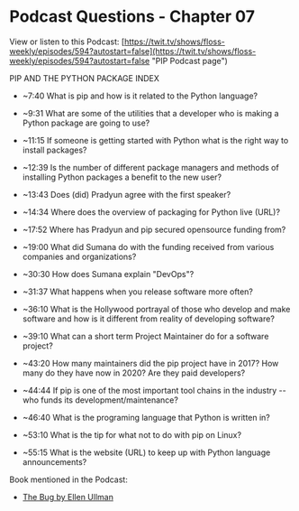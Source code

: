 # Podcast Questions - Chapter 07

View or listen to this Podcast: [https://twit.tv/shows/floss-weekly/episodes/594?autostart=false](https://twit.tv/shows/floss-weekly/episodes/594?autostart=false "PIP Podcast page")

PIP AND THE PYTHON PACKAGE INDEX

* ~7:40 What is pip and how is it related to the Python language?



* ~9:31 What are some of the utilities that a developer who is making a Python package are going to use?



* ~11:15 If someone is getting started with Python what is the right way to install packages?



* ~12:39 Is the number of different package managers and methods of installing Python packages a benefit to the new user?



* ~13:43 Does (did) Pradyun agree with the first speaker?



* ~14:34 Where does the overview of packaging for Python live (URL)?



* ~17:52 Where has Pradyun and pip secured opensource funding from?



* ~19:00 What did Sumana do with the funding received from various companies and organizations?



* ~30:30 How does Sumana explain "DevOps"?



* ~31:37 What happens when you release software more often?



* ~36:10 What is the Hollywood portrayal of those who develop and make software and how is it different from reality of developing software?



* ~39:10 What can a short term Project Maintainer do for a software project?



* ~43:20 How many maintainers did the pip project have in 2017? How many do they have now in 2020? Are they paid developers?



* ~44:44 If pip is one of the most important tool chains in the industry -- who funds its development/maintenance?



* ~46:40 What is the programing language that Python is written in?



* ~53:10 What is the tip for what not to do with pip on Linux?



* ~55:15 What is the website (URL) to keep up with Python language announcements?



Book mentioned in the Podcast:

* [The Bug by Ellen Ullman](https://www.amazon.com/dp/B00AZ181TQ/ref=dp-kindle-redirect?_encoding=UTF8&btkr=1 "The Bug by Ellen Ullman book purchase website")
